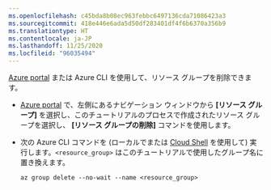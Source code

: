 ```yaml
---
ms.openlocfilehash: c45bda8b08ec963febbc6497136cda71086423a3
ms.sourcegitcommit: 418e446e6ada5d50df283401df4f6b6370a356b9
ms.translationtype: HT
ms.contentlocale: ja-JP
ms.lasthandoff: 11/25/2020
ms.locfileid: "96035494"
---
```

[Azure portal](https://portal.azure.com) または Azure CLI を使用して、リソース グループを削除できます。

- [Azure portal](https://portal.azure.com) で、左側にあるナビゲーション ウィンドウから **[リソース グループ]** を選択し、このチュートリアルのプロセスで作成されたリソース グループを選択し、 **[リソース グループの削除]** コマンドを使用します。

- 次の Azure CLI コマンドを (ローカルでまたは [Cloud Shell](/azure/cloud-shell/overview) を使用して) 実行します。`<resource_group>` はこのチュートリアルで使用したグループ名に置き換えます。

    ```azurecli
    az group delete --no-wait --name <resource_group>
    ```
